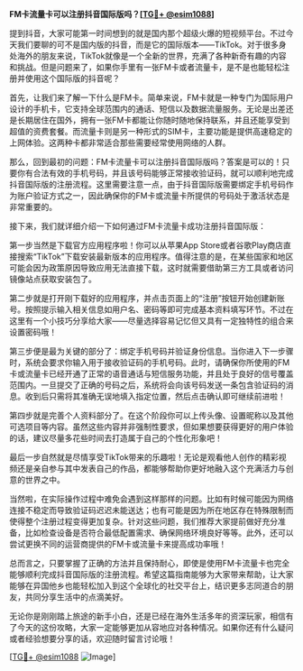 **FM卡流量卡可以注册抖音国际版吗？[[TG💪+ @esim1088](https://t.me/s/esim1088)]**

提到抖音，大家可能第一时间想到的就是国内那个超级火爆的短视频平台。不过今天我们要聊的可不是国内版的抖音，而是它的国际版本——TikTok。对于很多身处海外的朋友来说，TikTok就像是一个全新的世界，充满了各种新奇有趣的内容和挑战。但是问题来了，如果你手里有一张FM卡或者流量卡，是不是也能轻松注册并使用这个国际版的抖音呢？

首先，让我们来了解一下什么是FM卡。简单来说，FM卡就是一种专门为国际用户设计的手机卡，它支持全球范围内的通话、短信以及数据流量服务。无论是出差还是长期居住在国外，拥有一张FM卡都能让你随时随地保持联系，并且还能享受到超值的资费套餐。而流量卡则是另一种形式的SIM卡，主要功能是提供高速稳定的上网体验。这两种卡都非常适合那些需要经常使用网络的人群。

那么，回到最初的问题：FM卡流量卡可以注册抖音国际版吗？答案是可以的！只要你有合法有效的手机号码，并且该号码能够正常接收验证码，就可以顺利地完成抖音国际版的注册流程。这里需要注意一点，由于抖音国际版需要绑定手机号码作为账户验证方式之一，因此确保你的FM卡或流量卡所提供的号码处于激活状态是非常重要的。

接下来，我们就详细介绍一下如何通过FM卡流量卡成功注册抖音国际版：

第一步当然是下载官方应用程序啦！你可以从苹果App Store或者谷歌Play商店直接搜索“TikTok”下载安装最新版本的应用程序。值得注意的是，在某些国家和地区可能会因为政策原因导致应用无法直接下载，这时就需要借助第三方工具或者访问镜像站点获取安装包了。

第二步就是打开刚下载好的应用程序，并点击页面上的“注册”按钮开始创建新账号。按照提示输入相关信息如用户名、密码等即可完成基本资料填写环节。不过在这里有一个小技巧分享给大家——尽量选择容易记忆但又具有一定独特性的组合来设置密码哦！

第三步便是最为关键的部分了：绑定手机号码并验证身份信息。当你进入下一步骤时，系统会要求你输入用于接收验证码的手机号码。此时，请确保你所使用的FM卡或流量卡已经开通了正常的语音通话与短信服务功能，并且处于良好的信号覆盖范围内。一旦提交了正确的号码之后，系统将会向该号码发送一条包含验证码的消息。收到后只需将其准确无误地填入指定位置，然后点击确认即可继续前进啦！

第四步就是完善个人资料部分了。在这个阶段你可以上传头像、设置昵称以及其他可选项目等内容。虽然这些内容并非强制性要求，但如果想要获得更好的用户体验的话，建议尽量多花些时间去打造属于自己的个性化形象吧！

最后一步自然就是尽情享受TikTok带来的乐趣啦！无论是观看他人创作的精彩视频还是亲自参与其中发表自己的作品，都能够帮助你更好地融入这个充满活力与创意的世界之中。

当然啦，在实际操作过程中难免会遇到这样那样的问题。比如有时候可能因为网络连接不稳定而导致验证码迟迟未能送达；也有可能是因为所在地区存在特殊限制而使得整个注册过程变得更加复杂。针对这些问题，我们推荐大家提前做好充分准备，比如检查设备是否符合最低配置需求、确保网络环境良好等等。此外，还可以尝试更换不同的运营商提供的FM卡或流量卡来提高成功率哦！

总而言之，只要掌握了正确的方法并且保持耐心，即使是使用FM卡流量卡也完全能够顺利完成抖音国际版的注册流程。希望这篇指南能够为大家带来帮助，让大家能够在异国他乡也能轻松加入到这个全球化的社交平台上，结识更多志同道合的朋友，共同分享生活中的点滴美好。

无论你是刚刚踏上旅途的新手小白，还是已经在海外生活多年的资深玩家，相信有了今天的这份攻略，大家一定能够更加从容地应对各种情况。如果你还有什么疑问或者经验想要分享的话，欢迎随时留言讨论哦！

[[TG💪+ @esim1088](https://t.me/s/esim1088) ![Image](https://i.postimg.cc/4NQfJmqS/Snipaste-2025-05-13-00-14-12.png)]